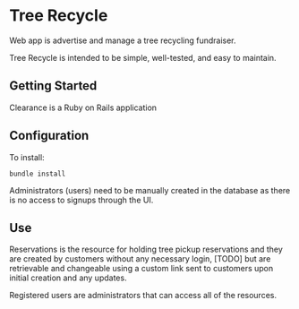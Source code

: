 # Tree Recycle

Web app is advertise and manage a tree recycling fundraiser.

Tree Recycle is intended to be simple, well-tested, and easy to maintain.


## Getting Started

Clearance is a Ruby on Rails application

## Configuration

To install:

```
bundle install
```

Administrators (users) need to be manually created in the database as there is no access to signups through the UI.

## Use

Reservations is the resource for holding tree pickup reservations and they are created by customers without any necessary login, [TODO] but are retrievable and changeable using a custom link sent to customers upon initial creation and any updates.

Registered users are administrators that can access all of the resources.

